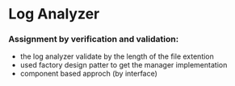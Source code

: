 # Log Analyzer 

### Assignment by verification and validation:
* the log analyzer validate by the length of the file extention 
* used factory design patter to get the manager implementation 
* component based approch (by interface)
